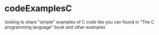 # codeExamplesC
looking to share "simple" examples of C code like you can found in "The C programming language" book and other examples
